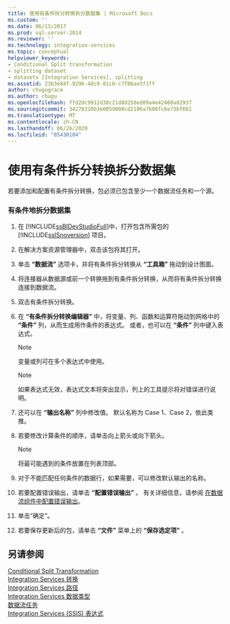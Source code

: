 ```yaml
---
title: 使用有条件拆分转换拆分数据集 | Microsoft Docs
ms.custom: ''
ms.date: 06/13/2017
ms.prod: sql-server-2014
ms.reviewer: ''
ms.technology: integration-services
ms.topic: conceptual
helpviewer_keywords:
- Conditional Split transformation
- splitting dataset
- datasets [Integration Services], splitting
ms.assetid: 23b3e84f-9296-4dc9-81c0-c7f06ae3f1ff
author: chugugrace
ms.author: chugu
ms.openlocfilehash: ffd2dc9912d30c21d8d258ed09a4e42460a82937
ms.sourcegitcommit: 34278310b3e005d008cd2106a7b86fc6e736f661
ms.translationtype: MT
ms.contentlocale: zh-CN
ms.lasthandoff: 06/26/2020
ms.locfileid: "85430104"
---
```

# <a name="split-a-dataset-by-using-the-conditional-split-transformation"></a>使用有条件拆分转换拆分数据集
  若要添加和配置有条件拆分转换，包必须已包含至少一个数据流任务和一个源。  
  
### <a name="to-conditionally-split-a-dataset"></a>有条件地拆分数据集  
  
1.  在 [!INCLUDE[ssBIDevStudioFull](../../../includes/ssbidevstudiofull-md.md)]中，打开包含所需包的 [!INCLUDE[ssISnoversion](../../../includes/ssisnoversion-md.md)] 项目。  
  
2.  在解决方案资源管理器中，双击该包将其打开。  
  
3.  单击 **“数据流”** 选项卡，并将有条件拆分转换从 **“工具箱”** 拖动到设计图面。  
  
4.  将连接器从数据源或前一个转换拖到有条件拆分转换，从而将有条件拆分转换连接到数据流。  
  
5.  双击有条件拆分转换。  
  
6.  在 **“有条件拆分转换编辑器”** 中，将变量、列、函数和运算符拖动到网格中的 **“条件”** 列，从而生成用作条件的表达式。 或者，也可以在 **“条件”** 列中键入表达式。  
  
    > [!NOTE]  
    >  变量或列可在多个表达式中使用。  
  
    > [!NOTE]  
    >  如果表达式无效，表达式文本将突出显示，列上的工具提示将对错误进行说明。  
  
7.  还可以在 **“输出名称”** 列中修改值。 默认名称为 Case 1、Case 2，依此类推。  
  
8.  若要修改计算条件的顺序，请单击向上箭头或向下箭头。  
  
    > [!NOTE]  
    >  将最可能遇到的条件放置在列表顶部。  
  
9. 对于不能匹配任何条件的数据行，如果需要，可以修改默认输出的名称。  
  
10. 若要配置错误输出，请单击 **“配置错误输出”** 。 有关详细信息，请参阅 [在数据流组件中配置错误输出](../../configure-an-error-output-in-a-data-flow-component.md)。  
  
11. 单击“确定”。   
  
12. 若要保存更新后的包，请单击 **“文件”** 菜单上的 **“保存选定项”** 。  
  
## <a name="see-also"></a>另请参阅  
 [Conditional Split Transformation](conditional-split-transformation.md)   
 [Integration Services 转换](integration-services-transformations.md)   
 [Integration Services 路径](../integration-services-paths.md)   
 [Integration Services 数据类型](../integration-services-data-types.md)   
 [数据流任务](../../control-flow/data-flow-task.md)   
 [Integration Services (SSIS) 表达式](../../expressions/integration-services-ssis-expressions.md)  
  
  
